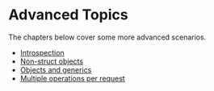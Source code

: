 # Advanced Topics

The chapters below cover some more advanced scenarios.

- [Introspection](introspection.md)
- [Non-struct objects](non_struct_objects.md)
- [Objects and generics](objects_and_generics.md)
- [Multiple operations per request](multiple_ops_per_request.md)
